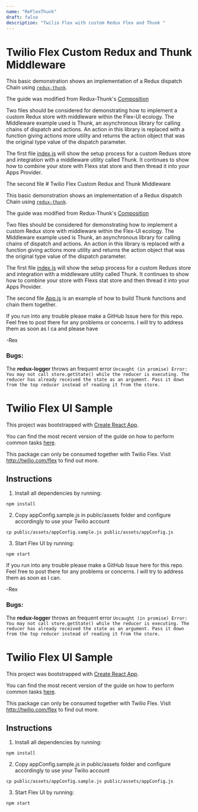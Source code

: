 ```yaml
---
name: "ReFlexThunk"
draft: false
description: "Twilio Flex with custom Redux Flex and Thunk "
---
```


# Twilio Flex Custom Redux and Thunk Middleware

This basic demonstration shows an implementation of a Redux dispatch Chain using [`redux-thunk`](https://github.com/reduxjs/redux-thunk).

The guide was modified from Redux-Thunk's [Composition](https://github.com/reduxjs/redux-thunk#composition)

Two files should be considered for demonstrating how to implement a custom Redux store with middleware within the Flex-UI ecology. The Middleware example used is Thunk, an asynchronous library for calling chains of dispatch and actions. An action in this library is replaced with a function giving actions more utility and returns the action object that was the original type value of the dispatch parameter.

The first file [index.js](https://github.com/rbeatie/ReFlexThunk/blob/master/src/index.js) will show the setup process for a custom Reduxs store and integration with a middleware utility called Thunk. It continues to show how to combine your store
with Flexs stat store and then thread it into your Apps Provider.

The second file # Twilio Flex Custom Redux and Thunk Middleware

This basic demonstration shows an implementation of a Redux dispatch Chain using [`redux-thunk`](https://github.com/reduxjs/redux-thunk).

The guide was modified from Redux-Thunk's [Composition](https://github.com/reduxjs/redux-thunk#composition)

Two files should be considered for demonstrating how to implement a custom Redux store with middleware within the Flex-UI ecology. The Middleware example used is Thunk, an asynchronous library for calling chains of dispatch and actions. An action in this library is replaced with a function giving actions more utility and returns the action object that was the original type value of the dispatch parameter.

The first file [index.js](https://github.com/rbeatie/ReFlexThunk/blob/master/src/index.js) will show the setup process for a custom Reduxs store and integration with a middleware utility called Thunk. It continues to show how to combine your store
with Flexs stat store and then thread it into your Apps Provider.

The second file [App.js](https://github.com/rbeatie/ReFlexThunk/blob/master/src/App.js) is an example of how to build Thunk functions and chain them together.

If you run into any trouble please make a GitHub Issue here for this repo. Feel free to post there for any problems or concerns. I will try to address them as soon as I ca and please have 

-Rex


### Bugs: 

The **redux-logger** throws an frequent error `Uncaught (in promise) Error: You may not call store.getState() while the reducer is executing. The reducer has already received the state as an argument. Pass it down from the top reducer instead of reading it from the store.`

# Twilio Flex UI Sample

This project was bootstrapped with [Create React App](https://github.com/facebookincubator/create-react-app).

You can find the most recent version of the guide on how to perform common tasks [here](https://github.com/facebookincubator/create-react-app/blob/master/packages/react-scripts/template/README.md).

This package can only be consumed together with Twilio Flex. Visit http://twilio.com/flex to find out more.

## Instructions

1. Install all dependencies by running:
```
npm install
```
2. Copy appConfig.sample.js in public/assets folder and configure accordingly to use your Twilio account
```
cp public/assets/appConfig.sample.js public/assets/appConfig.js
```
3. Start Flex UI by running:
```
npm start
```

If you run into any trouble please make a GitHub Issue here for this repo. Feel free to post there for any problems or concerns. I will try to address them as soon as I can.

-Rex


### Bugs: 

The **redux-logger** throws an frequent error `Uncaught (in promise) Error: You may not call store.getState() while the reducer is executing. The reducer has already received the state as an argument. Pass it down from the top reducer instead of reading it from the store.`

# Twilio Flex UI Sample

This project was bootstrapped with [Create React App](https://github.com/facebookincubator/create-react-app).

You can find the most recent version of the guide on how to perform common tasks [here](https://github.com/facebookincubator/create-react-app/blob/master/packages/react-scripts/template/README.md).

This package can only be consumed together with Twilio Flex. Visit http://twilio.com/flex to find out more.

## Instructions

1. Install all dependencies by running:
```
npm install
```
2. Copy appConfig.sample.js in public/assets folder and configure accordingly to use your Twilio account
```
cp public/assets/appConfig.sample.js public/assets/appConfig.js
```
3. Start Flex UI by running:
```
npm start
```
